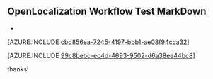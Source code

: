 ## OpenLocalization Workflow Test MarkDown
* 

[AZURE.INCLUDE [cbd856ea-7245-4197-bbb1-ae08f94cca32](calleeMd1.md)]



[AZURE.INCLUDE [99c8bebc-ec4d-4693-9502-d6a38ee44bc8](calleeMd2.md)]

 
thanks!